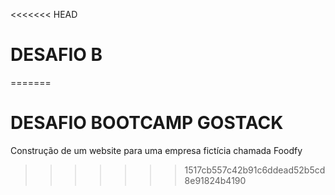 <<<<<<< HEAD
# DESAFIO B
=======
# DESAFIO BOOTCAMP GOSTACK

Construção de um website para uma empresa fictícia chamada Foodfy
>>>>>>> 1517cb557c42b91c6ddead52b5cd8e91824b4190
